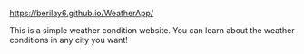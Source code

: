 https://berilay6.github.io/WeatherApp/

This is a simple weather condition website. You can learn about the weather conditions in any city you want!
